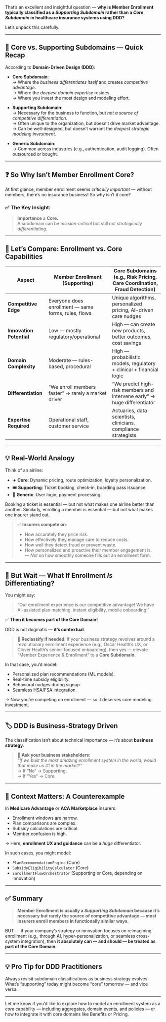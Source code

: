 That’s an excellent and insightful question — **why is Member Enrollment typically classified as a *Supporting Subdomain* rather than a *Core Subdomain* in healthcare insurance systems using DDD?**

Let’s unpack this carefully.

---

## 🎯 Core vs. Supporting Subdomains — Quick Recap

According to **Domain-Driven Design (DDD)**:

- **Core Subdomain**:  
  → Where the *business differentiates itself* and creates *competitive advantage*.  
  → Where the *deepest domain expertise* resides.  
  → Where you invest the most design and modeling effort.

- **Supporting Subdomain**:  
  → Necessary for the business to function, but *not a source of competitive differentiation*.  
  → Often unique to the organization, but doesn’t drive market advantage.  
  → Can be well-designed, but doesn’t warrant the *deepest strategic modeling investment*.

- **Generic Subdomain**:  
  → Common across industries (e.g., authentication, audit logging). Often outsourced or bought.

---

## ❓ So Why Isn’t Member Enrollment Core?

At first glance, member enrollment seems *critically important* — without members, there’s no insurance business! So why isn’t it core?

### ✅ The Key Insight:  
> **Importance ≠ Core.**  
> A subdomain can be *mission-critical* but still *not strategically differentiating*.

---

## 🧩 Let’s Compare: Enrollment vs. Core Capabilities

| Aspect                  | Member Enrollment (Supporting)                     | Core Subdomains (e.g., Risk Pricing, Care Coordination, Fraud Detection) |
|-------------------------|----------------------------------------------------|--------------------------------------------------------------------------|
| **Competitive Edge**    | Everyone does enrollment — same forms, rules, flows | Unique algorithms, personalized pricing, AI-driven care nudges           |
| **Innovation Potential**| Low — mostly regulatory/operational                | High — can create new products, better outcomes, cost savings            |
| **Domain Complexity**   | Moderate — rules-based, procedural                 | High — probabilistic models, regulatory + clinical + financial logic     |
| **Differentiation**     | “We enroll members faster” → rarely a market driver | “We predict high-risk members and intervene early” → huge differentiator |
| **Expertise Required**  | Operational staff, customer service                | Actuaries, data scientists, clinicians, compliance strategists           |

---

## 💡 Real-World Analogy

Think of an airline:

- ✈️ **Core**: Dynamic pricing, route optimization, loyalty personalization.
- 🎟️ **Supporting**: Ticket booking, check-in, boarding pass issuance.
- 🔐 **Generic**: User login, payment processing.

Booking a ticket is essential — but not what makes one airline better than another. Similarly, enrolling a member is essential — but not what makes one insurer stand out.

> ✅ **Insurers compete on**:  
> - How accurately they price risk.  
> - How effectively they manage care to reduce costs.  
> - How well they detect fraud or prevent waste.  
> - How personalized and proactive their member engagement is.  
> — *Not* on how smoothly someone fills out an enrollment form.

---

## 🚫 But Wait — What If Enrollment *Is* Differentiating?

You might say:  
> “Our enrollment experience is our competitive advantage! We have AI-assisted plan matching, instant eligibility, mobile onboarding!”

✅ **Then it *becomes* part of the Core Domain!**

DDD is not dogmatic — **it’s contextual**.

> 🔁 **Reclassify if needed**: If your business strategy revolves around a revolutionary enrollment experience (e.g., Oscar Health’s UX, or Clover Health’s senior-focused onboarding), then yes — elevate “Member Experience & Enrollment” to a **Core Subdomain**.

In that case, you’d model:

- Personalized plan recommendations (ML models).
- Real-time subsidy eligibility.
- Behavioral nudges during signup.
- Seamless HSA/FSA integration.

→ Now you’re competing on enrollment — so it deserves core modeling investment.

---

## 🏷️ DDD is Business-Strategy Driven

The classification isn’t about technical importance — it’s about **business strategy**.

> 📌 **Ask your business stakeholders**:  
> *“If we built the most amazing enrollment system in the world, would that make us #1 in the market?”*  
> → If “No” → Supporting.  
> → If “Yes” → Core.

---

## 🔄 Context Matters: A Counterexample

In **Medicare Advantage** or **ACA Marketplace** insurers:

- Enrollment windows are narrow.
- Plan comparisons are complex.
- Subsidy calculations are critical.
- Member confusion is high.

→ Here, **enrollment UX and guidance** can be a *huge* differentiator.

In such cases, you might model:

- `PlanRecommendationEngine` (Core)
- `SubsidyEligibilityCalculator` (Core)
- `EnrollmentFlowOrchestrator` (Supporting or Core, depending on innovation)

---

## ✅ Summary

> **Member Enrollment is usually a *Supporting Subdomain* because it’s necessary but rarely the source of competitive advantage — most insurers enroll members in functionally similar ways.**

BUT — if your company’s strategy or innovation focuses on reimagining enrollment (e.g., through AI, hyper-personalization, or seamless cross-system integration), then **it absolutely can — and should — be treated as part of the Core Domain**.

---

## 💡 Pro Tip for DDD Practitioners

Always revisit subdomain classifications as business strategy evolves. What’s “supporting” today might become “core” tomorrow — and vice versa.

---

Let me know if you’d like to explore how to model an enrollment system as a *core* capability — including aggregates, domain events, and policies — or how to integrate it with core domains like Benefits or Pricing.
